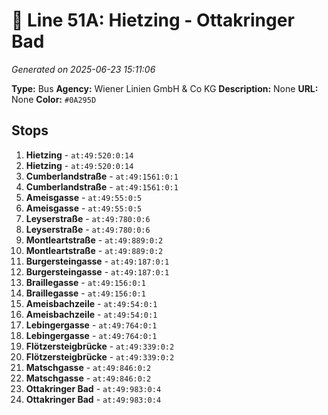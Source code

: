 # 🚌 Line 51A: Hietzing - Ottakringer Bad

*Generated on 2025-06-23 15:11:06*

**Type:** Bus
**Agency:** Wiener Linien GmbH & Co KG
**Description:** None
**URL:** None
**Color:** `#0A295D`

## Stops

1. **Hietzing** - `at:49:520:0:14`
2. **Hietzing** - `at:49:520:0:14`
3. **Cumberlandstraße** - `at:49:1561:0:1`
4. **Cumberlandstraße** - `at:49:1561:0:1`
5. **Ameisgasse** - `at:49:55:0:5`
6. **Ameisgasse** - `at:49:55:0:5`
7. **Leyserstraße** - `at:49:780:0:6`
8. **Leyserstraße** - `at:49:780:0:6`
9. **Montleartstraße** - `at:49:889:0:2`
10. **Montleartstraße** - `at:49:889:0:2`
11. **Burgersteingasse** - `at:49:187:0:1`
12. **Burgersteingasse** - `at:49:187:0:1`
13. **Braillegasse** - `at:49:156:0:1`
14. **Braillegasse** - `at:49:156:0:1`
15. **Ameisbachzeile** - `at:49:54:0:1`
16. **Ameisbachzeile** - `at:49:54:0:1`
17. **Lebingergasse** - `at:49:764:0:1`
18. **Lebingergasse** - `at:49:764:0:1`
19. **Flötzersteigbrücke** - `at:49:339:0:2`
20. **Flötzersteigbrücke** - `at:49:339:0:2`
21. **Matschgasse** - `at:49:846:0:2`
22. **Matschgasse** - `at:49:846:0:2`
23. **Ottakringer Bad** - `at:49:983:0:4`
24. **Ottakringer Bad** - `at:49:983:0:4`
